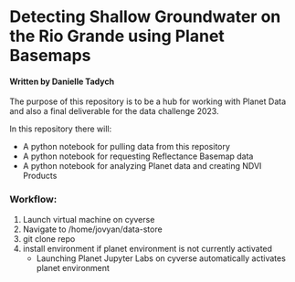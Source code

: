 # Detecting Shallow Groundwater on the Rio Grande using Planet Basemaps
#### Written by Danielle Tadych

The purpose of this repository is to be a hub for working with Planet Data and also a final deliverable for the data challenge 2023.

In this repository there will:
 - A python notebook for pulling data from this repository
 - A python notebook for requesting Reflectance Basemap data
 - A python notebook for analyzing Planet data and creating NDVI Products

### Workflow:
1. Launch virtual machine on cyverse
2. Navigate to /home/jovyan/data-store
3. git clone repo
4. install environment if planet environment is not currently activated
    - Launching Planet Jupyter Labs on cyverse automatically activates planet environment